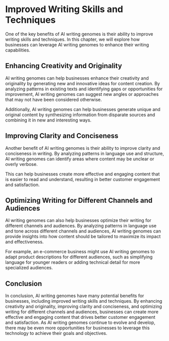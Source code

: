 Improved Writing Skills and Techniques
=================================================================================

One of the key benefits of AI writing genomes is their ability to improve writing skills and techniques. In this chapter, we will explore how businesses can leverage AI writing genomes to enhance their writing capabilities.

Enhancing Creativity and Originality
------------------------------------

AI writing genomes can help businesses enhance their creativity and originality by generating new and innovative ideas for content creation. By analyzing patterns in existing texts and identifying gaps or opportunities for improvement, AI writing genomes can suggest new angles or approaches that may not have been considered otherwise.

Additionally, AI writing genomes can help businesses generate unique and original content by synthesizing information from disparate sources and combining it in new and interesting ways.

Improving Clarity and Conciseness
---------------------------------

Another benefit of AI writing genomes is their ability to improve clarity and conciseness in writing. By analyzing patterns in language use and structure, AI writing genomes can identify areas where content may be unclear or overly verbose.

This can help businesses create more effective and engaging content that is easier to read and understand, resulting in better customer engagement and satisfaction.

Optimizing Writing for Different Channels and Audiences
-------------------------------------------------------

AI writing genomes can also help businesses optimize their writing for different channels and audiences. By analyzing patterns in language use and tone across different channels and audiences, AI writing genomes can provide insights into how content should be tailored to maximize its impact and effectiveness.

For example, an e-commerce business might use AI writing genomes to adapt product descriptions for different audiences, such as simplifying language for younger readers or adding technical detail for more specialized audiences.

Conclusion
----------

In conclusion, AI writing genomes have many potential benefits for businesses, including improved writing skills and techniques. By enhancing creativity and originality, improving clarity and conciseness, and optimizing writing for different channels and audiences, businesses can create more effective and engaging content that drives better customer engagement and satisfaction. As AI writing genomes continue to evolve and develop, there may be even more opportunities for businesses to leverage this technology to achieve their goals and objectives.
